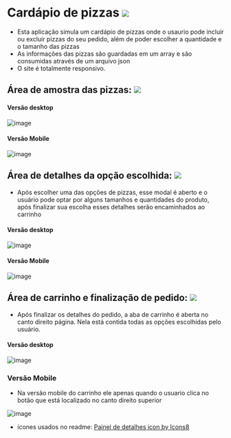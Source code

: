 # Cardápio de pizzas  <img src="https://img.icons8.com/doodle/30/000000/pizza--v1.png"/>

* Esta aplicação simula um cardápio de pizzas onde o usaurio pode incluir ou excluir pizzas do seu pedido, além de poder escolher a quantidade e o tamanho das pizzas
* As informações das pizzas são guardadas em um array e são consumidas através de um arquivo json
* O site é totalmente responsivo.

## Área de amostra das pizzas: <img src="https://img.icons8.com/color/30/000000/story-book.png"/>

#### Versão desktop
![image](https://user-images.githubusercontent.com/84939122/197410060-0dbbe29a-73ba-4ef4-b881-73b8cc05759e.png)

#### Versão Mobile
![image](https://user-images.githubusercontent.com/84939122/197410777-204d0006-59c4-4545-847d-d855d5825bfd.png)

## Área de detalhes da opção escolhida: <img src="https://img.icons8.com/office/30/000000/details-pane.png"/>

* Após escolher uma das opções de pizzas, esse modal é aberto e o usuário pode optar por alguns tamanhos e quantidades do produto, após finalizar sua escolha esses detalhes serão encaminhados ao carrinho

#### Versão desktop
![image](https://user-images.githubusercontent.com/84939122/197410491-88807480-5ab5-4279-8fac-18d1ccc7fe99.png)

#### Versão Mobile
![image](https://user-images.githubusercontent.com/84939122/197410869-704475f2-86f4-46c4-b257-7665f24dfbb8.png)

## Área de carrinho e finalização de pedido: <img src="https://img.icons8.com/color/30/000000/shopping-cart--v1.png"/>
* Após finalizar os detalhes do pedido, a aba de carrinho é aberta no canto direito página. Nela está contida todas as opções escolhidas pelo usuário.

#### Versão desktop
![image](https://user-images.githubusercontent.com/84939122/197411531-facd8ea0-2281-48b1-a423-57eb1ee8610c.png)

### Versão Mobile
* Na versão mobile do carrinho ele apenas quando o usuario clica no botão que está localizado no canto direito superior

![image](https://user-images.githubusercontent.com/84939122/197411769-2eccc6b4-6efb-466a-85c9-38324410482a.png)




* ícones usados no readme:
<a target="_blank" href="https://icons8.com/icon/44488/painel-de-detalhes">Painel de detalhes icon by Icons8</a>
